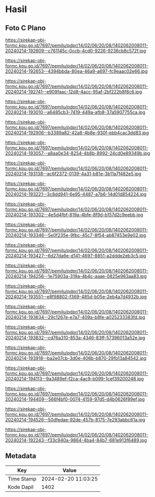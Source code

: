 # Hasil

## Foto C Plano

https://sirekap-obj-formc.kpu.go.id/7697/pemilu/pdpr/14/02/06/20/08/1402062008011-20240214-192609--c761145c-0ccb-4cd0-9226-9236cb8c572f.jpg

https://sirekap-obj-formc.kpu.go.id/7697/pemilu/pdpr/14/02/06/20/08/1402062008011-20240214-192653--4394bbda-80ea-46a9-a697-fc9eaac02e66.jpg

https://sirekap-obj-formc.kpu.go.id/7697/pemilu/pdpr/14/02/06/20/08/1402062008011-20240214-192741--e909faac-12d8-4acc-95af-2bf222b8f8c6.jpg

https://sirekap-obj-formc.kpu.go.id/7697/pemilu/pdpr/14/02/06/20/08/1402062008011-20240214-193010--a6485cb3-7419-449a-afb8-37a5907755ca.jpg

https://sirekap-obj-formc.kpu.go.id/7697/pemilu/pdpr/14/02/06/20/08/1402062008011-20240214-192906--b3389a82-42a6-4b8e-930f-ebb4cac3dd83.jpg

https://sirekap-obj-formc.kpu.go.id/7697/pemilu/pdpr/14/02/06/20/08/1402062008011-20240214-193057--a8aa0e34-8254-4b8b-8992-24cd0e89349b.jpg

https://sirekap-obj-formc.kpu.go.id/7697/pemilu/pdpr/14/02/06/20/08/1402062008011-20240214-193138--ac6f2372-0139-4a31-b81e-3b11a7f482e5.jpg

https://sirekap-obj-formc.kpu.go.id/7697/pemilu/pdpr/14/02/06/20/08/1402062008011-20240214-193221--3c8dd941-6e95-4487-a7b6-14d01d854224.jpg

https://sirekap-obj-formc.kpu.go.id/7697/pemilu/pdpr/14/02/06/20/08/1402062008011-20240214-193302--4e5d4fbf-819a-4bfe-8f9d-b157d2c9eebb.jpg

https://sirekap-obj-formc.kpu.go.id/7697/pemilu/pdpr/14/02/06/20/08/1402062008011-20240214-193346--5e0f235e-9fbc-45c7-8f54-ab87453e9e02.jpg

https://sirekap-obj-formc.kpu.go.id/7697/pemilu/pdpr/14/02/06/20/08/1402062008011-20240214-193427--6d27da6e-d141-4697-8851-a2ddde2eb3c5.jpg

https://sirekap-obj-formc.kpu.go.id/7697/pemilu/pdpr/14/02/06/20/08/1402062008011-20240214-194256--1e75903a-319a-4b4c-aaae-0825e963aa83.jpg

https://sirekap-obj-formc.kpu.go.id/7697/pemilu/pdpr/14/02/06/20/08/1402062008011-20240214-193551--e8f98802-f369-485d-b05e-2eb4a7d4932b.jpg

https://sirekap-obj-formc.kpu.go.id/7697/pemilu/pdpr/14/02/06/20/08/1402062008011-20240214-193634--29c1267e-e7a7-409a-b8fe-a025233383fd.jpg

https://sirekap-obj-formc.kpu.go.id/7697/pemilu/pdpr/14/02/06/20/08/1402062008011-20240214-193832--cd76a310-853a-4346-83ff-57396013a52e.jpg

https://sirekap-obj-formc.kpu.go.id/7697/pemilu/pdpr/14/02/06/20/08/1402062008011-20240214-193918--ba2e07cb-3d0e-406b-b870-29fb13a84542.jpg

https://sirekap-obj-formc.kpu.go.id/7697/pemilu/pdpr/14/02/06/20/08/1402062008011-20240214-194113--9a3489ef-f2ca-4ac9-b099-1cef39200248.jpg

https://sirekap-obj-formc.kpu.go.id/7697/pemilu/pdpr/14/02/06/20/08/1402062008011-20240214-194409--566f4bf0-0074-4159-97d5-d4b0626f89ef.jpg

https://sirekap-obj-formc.kpu.go.id/7697/pemilu/pdpr/14/02/06/20/08/1402062008011-20240214-194526--50dfedae-92de-457b-8175-7e293abbc61a.jpg

https://sirekap-obj-formc.kpu.go.id/7697/pemilu/pdpr/14/02/06/20/08/1402062008011-20240214-192243--f33c940a-9864-4ba4-84b7-681e913f6489.jpg


## Metadata

| Key        | Value               |
| ---------- | ------------------- |
| Time Stamp | 2024-02-20 11:03:25 |
| Kode Dapil | 1402                |




